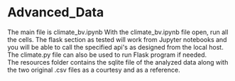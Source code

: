 # Advanced_Data
The main file is climate_bv.ipynb
With the climate_bv.ipynb file open, run all the cells.  The flask section as tested will work from Jupyter notebooks and you will be able to call the specified api's as designed from the local host.  
The climate.py file can also be used to run Flask program if needed.  
The resources folder contains the sqlite file of the analyzed data along with the two original .csv files as a courtesy and as a reference.

